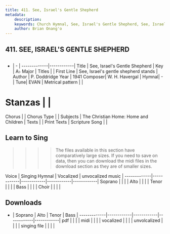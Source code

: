 ```yaml
---
title: 411. See, Israel's Gentle Shepherd
metadata:
    description: 
    keywords: Church Hymnal, See, Israel's Gentle Shepherd, See, Israel's gentle shepherd stands, 
    author: Brian Onang'o
---
```



## 411. SEE, ISRAEL'S GENTLE SHEPHERD

```txt

```

- |   -  |
-------------|------------|
Title | See, Israel's Gentle Shepherd |
Key | A♭ Major |
Titles |  |
First Line | See, Israel's gentle shepherd stands |
Author | P. Doddridge
Year | 1941
Composer| W. H. Havergal |
Hymnal|  - |
Tune| EVAN |
Metrical pattern | |
# Stanzas |  |
Chorus |  |
Chorus Type |  |
Subjects | The Christian Home: Home and Children |
Texts |  |
Print Texts | 
Scripture Song |  |
  
## Learn to Sing

>>>> The files available in this section have comparatively large sizes. If you need to save on data, then you can download the midi files in the download section as they are of smaller sizes.

Voice |  Singing Hymnal | Vocalized | unvocalized music |
-------------|------------|------------|------------|------------|
Soprano | | | |
Alto | | | |
Tenor | | | |
Bass | | | |
Choir | | | |

## Downloads

- |  Soprano | Alto | Tenor | Bass |
-------------|------------|------------|------------|------------|
pdf | | | |
midi | | | |
vocalized | | | |
unvolcalized | | | |
singing file | | | |
  
